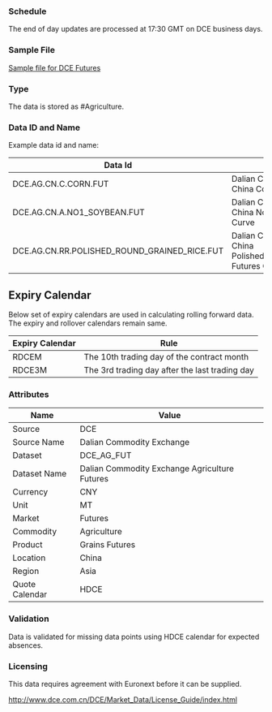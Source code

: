 ### Schedule

The end of day updates are processed at 17:30 GMT on DCE business days.

### Sample File

[Sample file for DCE Futures](pathname:///file-samples/DCE_20211028_1635487856657_Daily.txt)

### Type

The data is stored as #Agriculture.

### Data ID and Name

Example data id and name:

|**Data Id**|**Name**|
|-|-|
|DCE.AG.CN.C.CORN.FUT|Dalian Commodity Exchange China Corn Futures Curve|
|DCE.AG.CN.A.NO1_SOYBEAN.FUT|Dalian Commodity Exchange China No1_Soybean Futures Curve|
|DCE.AG.CN.RR.POLISHED_ROUND_GRAINED_RICE.FUT|Dalian Commodity Exchange China Polished_Round_grained_Rice Futures Curve|

## Expiry Calendar

Below set of expiry calendars are used in calculating rolling forward data. The expiry and rollover calendars remain same.

|Expiry Calendar|Rule|
|-|-|
|RDCEM|The 10th trading day of the contract month|
|RDCE3M|The 3rd trading day after the last trading day|


### Attributes

|Name|Value|
|-|-|
|Source|DCE|
|Source Name|Dalian Commodity Exchange|
|Dataset|DCE_AG_FUT|
|Dataset Name|Dalian Commodity Exchange Agriculture Futures|
|Currency|CNY|
|Unit|MT|
|Market|Futures|
|Commodity|Agriculture|
|Product|Grains Futures|
|Location|China|
|Region|Asia|
|Quote Calendar|HDCE|

### Validation

Data is validated for missing data points using HDCE calendar for expected absences.

### Licensing

This data requires agreement with Euronext before it can be supplied.

http://www.dce.com.cn/DCE/Market_Data/License_Guide/index.html